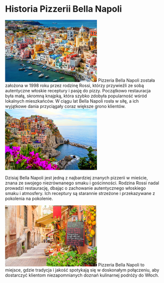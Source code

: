 # Historia Pizzerii Bella Napoli

<img src="włochy/1.jpg" width=300>
Pizzeria Bella Napoli została założona w 1998 roku przez rodzinę Rossi, którzy przywieźli ze sobą autentyczne włoskie receptury i pasję do pizzy. Początkowo restauracja była małą, skromną knajpką, która szybko zdobyła popularność wśród lokalnych mieszkańców. W ciągu lat Bella Napoli rosła w siłę, a ich wyjątkowe dania przyciągały coraz większe grono klientów.


<img src="włochy/2.jpg" width=300>

Dzisiaj Bella Napoli jest jedną z najbardziej znanych pizzerii w mieście, znana ze swojego niezrównanego smaku i gościnności. Rodzina Rossi nadal prowadzi restaurację, dbając o zachowanie autentycznego włoskiego smaku i atmosfery. Ich receptury są starannie strzeżone i przekazywane z pokolenia na pokolenie.

<img src="włochy/3.jpg" width=300>
Pizzeria Bella Napoli to miejsce, gdzie tradycja i jakość spotykają się w doskonałym połączeniu, aby dostarczyć klientom niezapomnianych doznań kulinarnej podróży do Włoch.

